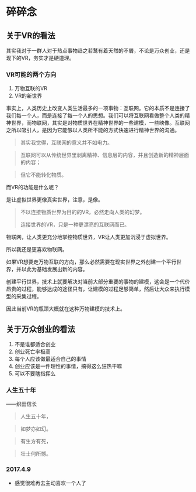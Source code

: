 # 碎碎念

## 关于VR的看法
其实我对于一群人对于热点事物趋之若鹜有着天然的不屑，不论是万众创业，还是现下的VR，务实才是硬道理。

### VR可能的两个方向
1. 万物互联的VR
2. VR的新世界

事实上，人类历史上改变人类生活最多的一项事物：互联网。它的本质不是连接了我们每一个人，而是连接了每一个人的思想。我们可以将互联网看做整个人类的精神世界，而物联网，其实是对物质世界在精神世界的一些建模，一些映像。互联网之所以吸引人，是因为它能够以人类所不能的方式快速进行精神世界的沟通。

> 其实我觉得，互联网的意义并不如电力。

> 互联网可以从传统世界里剥离精神、信息层的内容，并且创造新的精神层面的内容；

> 但它不能转化物质。

而VR的功能是什么呢？

是让虚拟世界更像真实世界，注意，是像。

> 不以连接物质世界为目的的VR，必然走向人类的幻梦。
> 
> 连接世界的VR，只是一种更漂亮的互联网而已。

物联网，让人类更充分地掌控物质世界，VR让人类更加沉浸于虚拟世界。

所以我还是更喜欢物联网。

如果VR想要走万物互联的方向，那么必然需要在现实世界之外创建一个平行世界，并以此为基础发展出新的内容。

创建平行世界，技术上就要解决对当前大部分重要的事物的建模，这会是一个代价昂贵的过程，能够达成的途径只有，让建模的过程足够简单，然后让大众来执行模型的采集过程。

因此当前VR的瓶颈大概就在这种万物建模的技术上。


## 关于万众创业的看法
1. 不是谁都适合创业
2. 创业死亡率极高
3. 每个人应该做最适合自己的事情
4. 创业应该是一件理性的事情，搞得这么狂热干嘛
5. 可以不要瞎指挥么

### 人生五十年
——织田信长

 > 人生五十年，
 
  > 如梦亦如幻。
  
  > 有生方有死，
  
  > 壮士何所憾。 
  
### 2017.4.9
- 感觉很难再去主动喜欢一个人了
